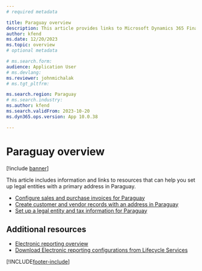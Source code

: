 ```yaml
---
# required metadata

title: Paraguay overview
description: This article provides links to Microsoft Dynamics 365 Finance documentation resources for Paraguay. 
author: kfend
ms.date: 12/20/2023
ms.topic: overview
# optional metadata

# ms.search.form: 
audience: Application User
# ms.devlang: 
ms.reviewer: johnmichalak
# ms.tgt_pltfrm: 

ms.search.region: Paraguay
# ms.search.industry: 
ms.author: kfend
ms.search.validFrom: 2023-10-20
ms.dyn365.ops.version: App 10.0.38

---
```


# Paraguay overview

[!include [banner](../../includes/banner.md)]

This article includes information and links to resources that can help you set up legal entities with a primary address in Paraguay.
- [Configure sales and purchase invoices for Paraguay](ltm-configure-invoices-paraguay.md)
- [Create customer and vendor records with an address in Paraguay](ltm-create-customer-vendor-paraguay.md)
- [Set up a legal entity and tax information for Paraguay](ltm-set-up-legal-entity-tax-paraguay.md)
  

## Additional resources

- [Electronic reporting overview](../../../fin-ops-core/dev-itpro/analytics/general-electronic-reporting.md)
- [Download Electronic reporting configurations from Lifecycle Services](../../../fin-ops-core/dev-itpro/analytics/download-electronic-reporting-configuration-lcs.md)

[!INCLUDE[footer-include](../../../includes/footer-banner.md)]
